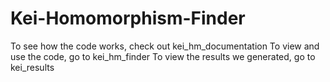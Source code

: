 # Kei-Homomorphism-Finder

To see how the code works, check out kei_hm_documentation
To view and use the code, go to kei_hm_finder
To view the results we generated, go to kei_results

